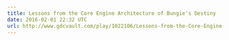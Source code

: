 ```yaml
---
title: Lessons from the Core Engine Architecture of Bungie's Destiny
date: 2016-02-01 22:32 UTC
url: http://www.gdcvault.com/play/1022106/Lessons-from-the-Core-Engine
---
```


